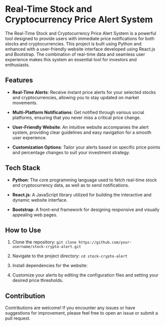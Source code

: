 # Real-Time Stock and Cryptocurrency Price Alert System

The Real-Time Stock and Cryptocurrency Price Alert System is a powerful tool designed to provide users with immediate price notifications for both stocks and cryptocurrencies. This project is built using Python and enhanced with a user-friendly website interface developed using React.js and Bootstrap. The combination of real-time data and seamless user experience makes this system an essential tool for investors and enthusiasts.

## Features

- **Real-Time Alerts**: Receive instant price alerts for your selected stocks and cryptocurrencies, allowing you to stay updated on market movements.

- **Multi-Platform Notifications**: Get notified through various social platforms, ensuring that you never miss a critical price change.

- **User-Friendly Website**: An intuitive website accompanies the alert system, providing clear guidelines and easy navigation for a smooth user experience.

- **Customization Options**: Tailor your alerts based on specific price points and percentage changes to suit your investment strategy.

## Tech Stack

- **Python**: The core programming language used to fetch real-time stock and cryptocurrency data, as well as to send notifications.

- **React.js**: A JavaScript library utilized for building the interactive and dynamic website interface.

- **Bootstrap**: A front-end framework for designing responsive and visually appealing web pages.

## How to Use

1. Clone the repository: `git clone https://github.com/your-username/stock-crypto-alert.git`

2. Navigate to the project directory: `cd stock-crypto-alert`

3. Install dependencies for the website:


6. Customize your alerts by editing the configuration files and setting your desired price thresholds.

## Contribution

Contributions are welcome! If you encounter any issues or have suggestions for improvement, please feel free to open an issue or submit a pull request.

